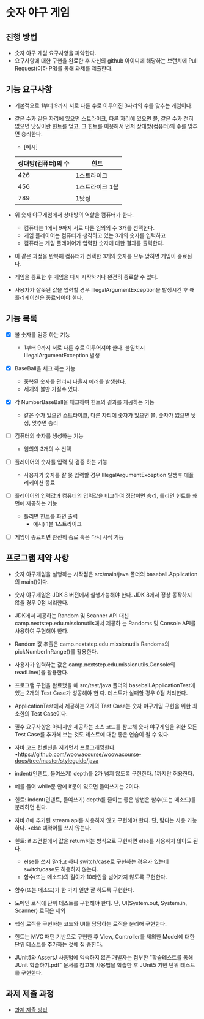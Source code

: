 # 숫자 야구 게임
## 진행 방법
* 숫자 야구 게임 요구사항을 파악한다.
* 요구사항에 대한 구현을 완료한 후 자신의 github 아이디에 해당하는 브랜치에 Pull Request(이하 PR)를 통해 과제를 제출한다.

## 기능 요구사항
* 기본적으로 1부터 9까지 서로 다른 수로 이루어진 3자리의 수를 맞추는 게임이다.
* 같은 수가 같은 자리에 있으면 스트라이크, 다른 자리에 있으면 볼, 같은 수가 전혀 없으면 낫싱이란 힌트를 얻고, 그 힌트를
이용해서 먼저 상대방(컴퓨터)의 수를 맞추면 승리한다.  

  * [예시]

  |상대방(컴퓨터)의 수|힌트| 
  |--------------|---|
  |426|1스트라이크|
  |456|1스트라이크 1볼|
  |789|1낫싱|

* 위 숫자 야구게임에서 상대방의 역할을 컴퓨터가 한다. 
  * 컴퓨터는 1에서 9까지 서로 다른 임의의 수 3개를 선택한다. 
  * 게임 플레이어는 컴퓨터가 생각하고 있는 3개의 숫자를 입력하고
  * 컴퓨터는 게임 플레이어가 입력한 숫자에 대한 결과를 출력한다.
  
* 이 같은 과정을 반복해 컴퓨터가 선택한 3개의 숫자를 모두 맞히면 게임이 종료된다.
* 게임을 종료한 후 게임을 다시 시작하거나 완전히 종료할 수 있다.
* 사용자가 잘못된 값을 입력할 경우 IllegalArgumentException을 발생시킨 후 애플리케이션은 종료되어야 한다.

## 기능 목록
 * [x] 볼 숫자를 검증 하는 기능 
   * 1부터 9까지 서로 다른 수로 이루어져야 한다. 불일치시 IllegalArgumentException 발생
   
 * [X] BaseBall을 체크 하는 기능 
   * 중복된 숫자를 관리시 나올시 에러를 발생한다.
   * 세개의 볼만 가질수 있다.
   
 * [X] 각 NumberBaseBall을 체크하여 힌트의 결과를 제공하는 기능 
     * 같은 수가 있으면 스트라이크, 다른 자리에 숫자가 있으면 볼, 숫자가 없으면 낫싱, 맞추면 승리
   
 * [ ] 컴퓨터의 숫자를 생성하는 기능
   * 임의의 3개의 수 선택
   
 * [ ] 플레이어의 숫자를 입력 및 검증 하는 기능
   * 사용자가 숫자를 잘 못 입력할 경우 IllegalArgumentException 발생후 애플리케이션 종료

 * [ ] 플레이어의 입력값과 컴퓨터의 입력값을 비교하여 정답이면 승리, 틀리면 힌트를 화면에 제공하는 기능
   * 틀리면 힌트를 화면 출력 
     * 예시) 1볼 1스트라이크 
 
 * [ ] 게임이 종료되면 완전히 종료 혹은 다시 시작 기능 
 

## 프로그램 제약 사항

* 숫자 야구게임을 실행하는 시작점은 src/main/java 폴더의 baseball.Application의 main()이다. 
* 숫자 야구게임은 JDK 8 버전에서 실행가능해야 한다. JDK 8에서 정상 동작하지 않을 경우 0점 처리한다. 
* JDK에서 제공하는 Random 및 Scanner API 대신 camp.nextstep.edu.missionutils에서 제공하
  는 Randoms 및 Console API를 사용하여 구현해야 한다.
* Random 값 추출은 camp.nextstep.edu.missionutils.Randoms의 pickNumberInRange()를 활용한다.
* 사용자가 입력하는 값은 camp.nextstep.edu.missionutils.Console의 readLine()을 활용한다.
* 프로그램 구현을 완료했을 때 src/test/java 폴더의 baseball.ApplicationTest에 있는 2개의 Test Case가 성공해야 한
  다. 테스트가 실패할 경우 0점 처리한다.
* ApplicationTest에서 제공하는 2개의 Test Case는 숫자 야구게임 구현을 위한 최소한의 Test Case이다.
* 필수 요구사항은 아니지만 제공하는 소스 코드를 참고해 숫자 야구게임을 위한 모든 Test Case를 추가해 보는 것도
  테스트에 대한 좋은 연습이 될 수 있다.


* 자바 코드 컨벤션을 지키면서 프로그래밍한다. •https://github.com/woowacourse/woowacourse-docs/tree/master/styleguide/java
* indent(인덴트, 들여쓰기) depth를 2가 넘지 않도록 구현한다. 1까지만 허용한다.
* 예를 들어 while문 안에 if문이 있으면 들여쓰기는 2이다.
* 힌트: indent(인덴트, 들여쓰기) depth를 줄이는 좋은 방법은 함수(또는 메소드)를 분리하면 된다.
* 자바 8에 추가된 stream api를 사용하지 않고 구현해야 한다. 단, 람다는 사용 가능하다. •else 예약어를 쓰지 않는다.
* 힌트: if 조건절에서 값을 return하는 방식으로 구현하면 else를 사용하지 않아도 된다.
  * else를 쓰지 말라고 하니 switch/case로 구현하는 경우가 있는데 switch/case도 허용하지 않는다. 
  * 함수(또는 메소드)의 길이가 10라인을 넘어가지 않도록 구현한다.
* 함수(또는 메소드)가 한 가지 일만 잘 하도록 구현한다.

* 도메인 로직에 단위 테스트를 구현해야 한다. 단, UI(System.out, System.in, Scanner) 로직은 제외
* 핵심 로직을 구현하는 코드와 UI를 담당하는 로직을 분리해 구현한다.
* 힌트는 MVC 패턴 기반으로 구현한 후 View, Controller를 제외한 Model에 대한 단위 테스트를 추가하는 것에 집
중한다.
* JUnit5와 AssertJ 사용법에 익숙하지 않은 개발자는 첨부한 "학습테스트를 통해 JUnit 학습하기.pdf" 문서를 참고해
사용법을 학습한 후 JUnit5 기반 단위 테스트를 구현한다.





  
## 과제 제출 과정
* [과제 제출 방법](https://github.com/next-step/nextstep-docs/tree/master/precourse)
